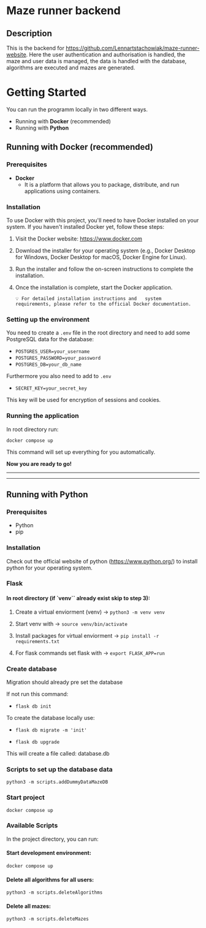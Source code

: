 # Maze runner backend

## Description

This is the backend for https://github.com/Lennartstachowiak/maze-runner-website.
Here the user authentication and authorisation is handled, the maze and user data is managed, the data is handled with the database, algorithms are executed and mazes are generated.

# Getting Started

You can run the programm locally in two different ways.

- Running with **Docker** (recommended)
- Running with **Python**

## Running with **Docker** (recommended)

### Prerequisites

- **Docker**
  - It is a platform that allows you to package, distribute, and run applications using containers.

### Installation

To use Docker with this project, you'll need to have Docker installed on your system. If you haven't installed Docker yet, follow these steps:

1.  Visit the Docker website: https://www.docker.com

2.  Download the installer for your operating system (e.g., Docker Desktop for Windows, Docker Desktop for macOS, Docker Engine for Linux).

3.  Run the installer and follow the on-screen instructions to complete the installation.

4.  Once the installation is complete, start the Docker application.

        💡 For detailed installation instructions and   system requirements, please refer to the official Docker documentation.

### Setting up the environment

You need to create a `.env` file in the root directory and need to add some PostgreSQL data for the database:

- `POSTGRES_USER=your_username`
- `POSTGRES_PASSWORD=your_password`
- `POSTGRES_DB=your_db_name`

Furthermore you also need to add to `.env`

- `SECRET_KEY=your_secret_key`

This key will be used for encryption of sessions and cookies.

### Running the application

In root directory run:

`docker compose up`

This command will set up everything for you automatically.

**Now you are ready to go!**

---

---

## Running with **Python**

### Prerequisites

- Python
- pip

### Installation

Check out the official website of python (https://www.python.org/) to install python for your operating system.

### Flask

#### In root directory (if `venv`` already exist skip to step 3):

1. Create a virtual enviorment (venv) -> `python3 -m venv venv`

2. Start venv with -> `source venv/bin/activate`

3. Install packages for virtual enviorment -> `pip install -r requirements.txt`

4. For flask commands set flask with -> `export FLASK_APP=run`

### Create database

Migration should already pre set the database

If not run this command:

- `flask db init`

To create the database locally use:

- `flask db migrate -m 'init'`

- `flask db upgrade`

This will create a file called: database.db

### Scripts to set up the database data

`python3 -m scripts.addDummyDataMazeDB`

### Start project

`docker compose up`

### Available Scripts

In the project directory, you can run:

#### Start development environment:

`docker compose up`

#### Delete all algorithms for all users:

`python3 -m scripts.deleteAlgorithms`

#### Delete all mazes:

`python3 -m scripts.deleteMazes`
